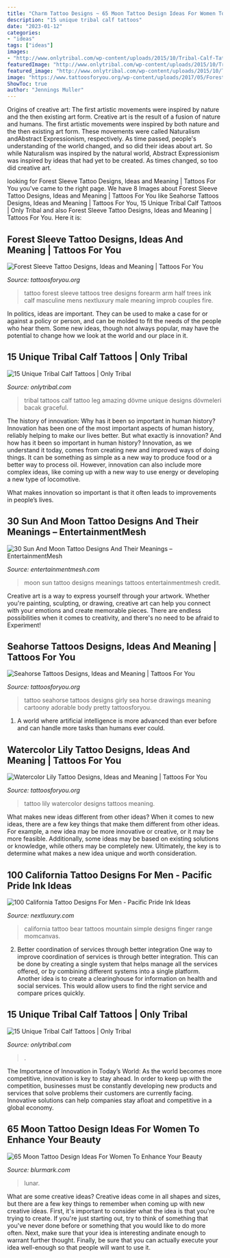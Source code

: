 ```yaml
---
title: "Charm Tattoo Designs ~ 65 Moon Tattoo Design Ideas For Women To Enhance Your Beauty"
description: "15 unique tribal calf tattoos"
date: "2023-01-12"
categories:
- "ideas"
tags: ["ideas"]
images:
- "http://www.onlytribal.com/wp-content/uploads/2015/10/Tribal-Calf-Tattoos-Designs1.jpg"
featuredImage: "http://www.onlytribal.com/wp-content/uploads/2015/10/Tribal-Calf-Tattoos-for-Guys1-768x1024.jpg"
featured_image: "http://www.onlytribal.com/wp-content/uploads/2015/10/Tribal-Calf-Tattoos-for-Guys1-768x1024.jpg"
image: "https://www.tattoosforyou.org/wp-content/uploads/2017/05/Forest-Sleeve-Tattoos.jpg"
ShowToc: true
author: "Jennings Muller"
---
```



Origins of creative art: The first artistic movements were inspired by nature and the then existing art form.
Creative art is the result of a fusion of nature and humans. The first artistic movements were inspired by both nature and the then existing art form. These movements were called Naturalism andAbstract Expressionism, respectively. As time passed, people's understanding of the world changed, and so did their ideas about art. So while Naturalism was inspired by the natural world, Abstract Expressionism was inspired by ideas that had yet to be created. As times changed, so too did creative art.

	

		
looking for Forest Sleeve Tattoo Designs, Ideas and Meaning | Tattoos For You you've came to the right page. We have 8 Images about Forest Sleeve Tattoo Designs, Ideas and Meaning | Tattoos For You like Seahorse Tattoos Designs, Ideas and Meaning | Tattoos For You, 15 Unique Tribal Calf Tattoos | Only Tribal and also Forest Sleeve Tattoo Designs, Ideas and Meaning | Tattoos For You. Here it is:
		
    
## Forest Sleeve Tattoo Designs, Ideas And Meaning | Tattoos For You

<img loading=lazy src="https://www.tattoosforyou.org/wp-content/uploads/2017/05/Forest-Sleeve-Tattoos.jpg" onerror="this.onerror=null;this.src='https://tse1.mm.bing.net/th?id=OIP.XSROtZEIM6jbm-MPFdg1CQHaHa&amp;pid=15.1';" alt="Forest Sleeve Tattoo Designs, Ideas and Meaning | Tattoos For You">

_Source: tattoosforyou.org_

>tattoo forest sleeve tattoos tree designs forearm arm half trees ink calf masculine mens nextluxury male meaning improb couples fire. 

	

In politics, ideas are important. They can be used to make a case for or against a policy or person, and can be molded to fit the needs of the people who hear them. Some new ideas, though not always popular, may have the potential to change how we look at the world and our place in it.

    
## 15 Unique Tribal Calf Tattoos | Only Tribal

<img loading=lazy src="http://www.onlytribal.com/wp-content/uploads/2015/10/Tribal-Calf-Tattoos-Designs1.jpg" onerror="this.onerror=null;this.src='https://tse4.mm.bing.net/th?id=OIP.iRborwbZYrTTuonJP4yGEAHaJ4&amp;pid=15.1';" alt="15 Unique Tribal Calf Tattoos | Only Tribal">

_Source: onlytribal.com_

>tribal tattoos calf tattoo leg amazing dövme unique designs dövmeleri bacak graceful. 

	

The history of innovation: Why has it been so important in human history?
Innovation has been one of the most important aspects of human history, reliably helping to make our lives better. But what exactly is innovation? And how has it been so important in human history?
Innovation, as we understand it today, comes from creating new and improved ways of doing things. It can be something as simple as a new way to produce food or a better way to process oil. However, innovation can also include more complex ideas, like coming up with a new way to use energy or developing a new type of locomotive.

What makes innovation so important is that it often leads to improvements in people’s lives.

    
## 30 Sun And Moon Tattoo Designs And Their Meanings – EntertainmentMesh

<img loading=lazy src="https://i0.wp.com/entertainmentmesh.com/wp-content/uploads/2019/04/sun-and-moon-flower-tattoo-design-on-back-for-girls.jpg?fit=630%2C839&amp;ssl=1" onerror="this.onerror=null;this.src='https://tse4.mm.bing.net/th?id=OIP.GcJYrfnpXRtgaFuT8xD4mgHaJ3&amp;pid=15.1';" alt="30 Sun And Moon Tattoo Designs And Their Meanings – EntertainmentMesh">

_Source: entertainmentmesh.com_

>moon sun tattoo designs meanings tattoos entertainmentmesh credit. 

	

Creative art is a way to express yourself through your artwork. Whether you're painting, sculpting, or drawing, creative art can help you connect with your emotions and create memorable pieces. There are endless possibilities when it comes to creativity, and there's no need to be afraid to Experiment!

    
## Seahorse Tattoos Designs, Ideas And Meaning | Tattoos For You

<img loading=lazy src="https://www.tattoosforyou.org/wp-content/uploads/2016/05/Seahorse-Tattoo-Designs.jpg" onerror="this.onerror=null;this.src='https://tse2.mm.bing.net/th?id=OIP.uTBjMyzc0R4-_TIFIjdGdAHaJ9&amp;pid=15.1';" alt="Seahorse Tattoos Designs, Ideas and Meaning | Tattoos For You">

_Source: tattoosforyou.org_

>tattoo seahorse tattoos designs girly sea horse drawings meaning cartoony adorable body pretty tattoosforyou. 

	

1. A world where artificial intelligence is more advanced than ever before and can handle more tasks than humans ever could. 

    
## Watercolor Lily Tattoo Designs, Ideas And Meaning | Tattoos For You

<img loading=lazy src="https://www.tattoosforyou.org/wp-content/uploads/2017/10/Lily-Tattoo-Watercolor.jpg" onerror="this.onerror=null;this.src='https://tse1.mm.bing.net/th?id=OIP.gEu1vrpYgECZrKi9sO062wHaLZ&amp;pid=15.1';" alt="Watercolor Lily Tattoo Designs, Ideas and Meaning | Tattoos For You">

_Source: tattoosforyou.org_

>tattoo lily watercolor designs tattoos meaning. 

	

What makes new ideas different from other ideas?
When it comes to new ideas, there are a few key things that make them different from other ideas. For example, a new idea may be more innovative or creative, or it may be more feasible. Additionally, some ideas may be based on existing solutions or knowledge, while others may be completely new. Ultimately, the key is to determine what makes a new idea unique and worth consideration.

    
## 100 California Tattoo Designs For Men - Pacific Pride Ink Ideas

<img loading=lazy src="http://nextluxury.com/wp-content/uploads/guys-california-bear-with-mountain-design-tattoo-on-arm.jpg" onerror="this.onerror=null;this.src='https://tse2.mm.bing.net/th?id=OIP.qMDnNiJonljBTebsmUVjQAHaHa&amp;pid=15.1';" alt="100 California Tattoo Designs For Men - Pacific Pride Ink Ideas">

_Source: nextluxury.com_

>california tattoo bear tattoos mountain simple designs finger range momcanvas. 

	

2) Better coordination of services through better integration
One way to improve coordination of services is through better integration. This can be done by creating a single system that helps manage all the services offered, or by combining different systems into a single platform. Another idea is to create a clearinghouse for information on health and social services. This would allow users to find the right service and compare prices quickly.

    
## 15 Unique Tribal Calf Tattoos | Only Tribal

<img loading=lazy src="http://www.onlytribal.com/wp-content/uploads/2015/10/Tribal-Calf-Tattoos-for-Guys1-768x1024.jpg" onerror="this.onerror=null;this.src='https://tse3.mm.bing.net/th?id=OIP.sXlV6CzM1ZWRrvJLH_RTIwHaJ4&amp;pid=15.1';" alt="15 Unique Tribal Calf Tattoos | Only Tribal">

_Source: onlytribal.com_

>. 

	

The Importance of Innovation in Today’s World:
As the world becomes more competitive, innovation is key to stay ahead. In order to keep up with the competition, businesses must be constantly developing new products and services that solve problems their customers are currently facing. Innovative solutions can help companies stay afloat and competitive in a global economy.

    
## 65 Moon Tattoo Design Ideas For Women To Enhance Your Beauty

<img loading=lazy src="https://www.blurmark.com/wp-content/uploads/2017/03/Lunar-Exploration-On-Back-768x816.jpg" onerror="this.onerror=null;this.src='https://tse2.mm.bing.net/th?id=OIP.oaR2_tg4-jO4qHHeWqwOPQHaH3&amp;pid=15.1';" alt="65 Moon Tattoo Design Ideas For Women To Enhance Your Beauty">

_Source: blurmark.com_

>lunar. 

	

What are some creative ideas?
Creative ideas come in all shapes and sizes, but there are a few key things to remember when coming up with new creative ideas. First, it's important to consider what the idea is that you're trying to create. If you're just starting out, try to think of something that you've never done before or something that you would like to do more often. Next, make sure that your idea is interesting andinate enough to warrant further thought. Finally, be sure that you can actually execute your idea well-enough so that people will want to use it.

